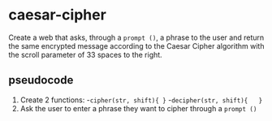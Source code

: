 # caesar-cipher

Create a web that asks, through a ```prompt ()```, a phrase to the user and return the same encrypted message according to the Caesar Cipher algorithm with the scroll parameter of 33 spaces to the right.

## pseudocode

1. Create 2 functions: 
-```cipher(str, shift){	}```
-```decipher(str, shift){	}```
2. Ask the user to enter a phrase they want to cipher through a ```prompt ()```

